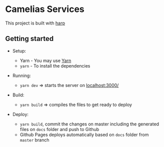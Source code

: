 # Camelias Services

This project is built with [harp](http://harpjs.com/)

## Getting started

- Setup:

  - Yarn - You may use [Yarn](https://yarnpkg.com/)
  - `yarn` - To install the dependencies

- Running:

  - `yarn dev` => starts the server on [localhost:3000/](http://localhost:3000/)

- Build:

  - `yarn build` => compiles the files to get ready to deploy

- Deploy:
  - `yarn build`, commit the changes on master including the generated files on `docs` folder and push to Github
  - Github Pages deploys automatically based on `docs` folder from `master` branch
